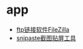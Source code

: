 
# app

- [ftp链接软件FileZilla](https://filezilla-project.org/download.php?type=client&os=mac)
- [snipaste截图贴屏工具](https://zh.snipaste.com/index.html)